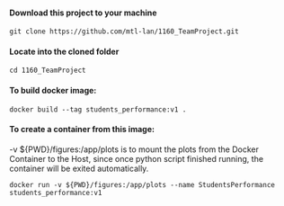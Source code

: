 #### Download this project to your machine 

```
git clone https://github.com/mtl-lan/1160_TeamProject.git
```
#### Locate into the cloned folder 
```
cd 1160_TeamProject
```

#### To build docker image:

```
docker build --tag students_performance:v1 . 
```

#### To create a container from this image:
-v ${PWD}/figures:/app/plots is to mount the plots from the Docker Container to the Host, since once python script finished running, the container will be exited automatically. 

```
docker run -v ${PWD}/figures:/app/plots --name StudentsPerformance students_performance:v1
```